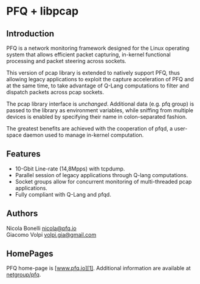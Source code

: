 PFQ + libpcap 
=============

Introduction
------------

PFQ is a network monitoring framework designed for the Linux operating system 
that allows efficient packet capturing, in-kernel functional processing and packet 
steering across sockets.

This version of pcap library is extended to natively support PFQ, thus allowing 
legacy applications to exploit the capture acceleration of PFQ and at the 
same time, to take advantage of Q-Lang computations to filter and dispatch packets
across pcap sockets.

The pcap library interface is *unchanged*. Additional data (e.g. pfq group) is passed 
to the library as environment variables, while sniffing from multiple devices is enabled 
by specifying their name in colon-separated fashion.

The greatest benefits are achieved with the cooperation of pfqd, a user-space daemon used
to manage in-kernel computation.


Features
--------

* 10-Gbit Line-rate (14,8Mpps) with tcpdump.
* Parallel session of legacy applications through Q-lang computations.
* Socket groups allow for concurrent monitoring of multi-threaded pcap applications.
* Fully compliant with Q-Lang and pfqd.

Authors
-------

Nicola Bonelli <nicola@pfq.io>  
Giacomo Volpi <volpi.gia@gmail.com>


HomePages
---------

PFQ home-page is [www.pfq.io][1]. Additional information are available at [netgroup/pfq][2].


[1]: http://www.pfq.io
[2]: http://netgroup.iet.unipi.it/software/pfq/
